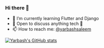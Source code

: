### Hi there 👋
- 🌱 I’m currently learning Flutter and Django
- 💬 Open to discuss anything tech :slightly_smiling_face:
- 📫 How to reach me: [@yarbashsaleem](https://twitter.com/__yarbash__) 


[![Yarbash's GitHub stats](https://github-readme-stats.vercel.app/api?username=yarbashsaleem&count_private=true&show_icons=true&theme=dark)
](https://github.com/yarbashsaleem/github-readme-stats)

